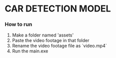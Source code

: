 <h1>CAR DETECTION MODEL</h1>

<h3>How to run</h3>

<ol>
    <li>Make a folder named 'assets'</li>
    <li>Paste the video footage in that folder</li>
    <li>Rename the video footage file as `video.mp4`</li>
    <li>Run the main.exe</li>
</ol>